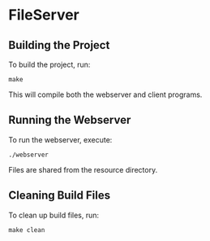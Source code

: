 # FileServer

## Building the Project
To build the project, run:

    make

This will compile both the webserver and client programs.

## Running the Webserver
To run the webserver, execute:

    ./webserver

Files are shared from the resource directory.

## Cleaning Build Files
To clean up build files, run:

    make clean

